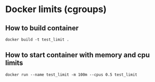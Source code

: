 # Docker limits (cgroups)

## How to build container
```
docker build -t test_limit .
```

## How to start container with memory and cpu limits
```
docker run --name test_limit -m 100m --cpus 0.5 test_limit
```
